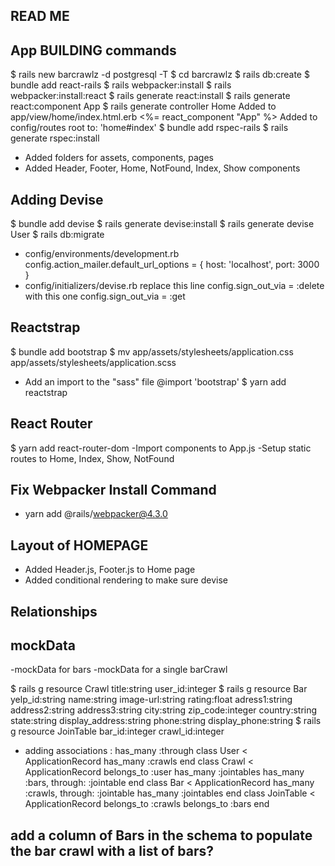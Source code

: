 ## READ ME

## App BUILDING commands
$ rails new barcrawlz -d postgresql -T
$ cd barcrawlz
$ rails db:create
$ bundle add react-rails
$ rails webpacker:install
$ rails webpacker:install:react
$ rails generate react:install
$ rails generate react:component App
$ rails generate controller Home
Added to app/view/home/index.html.erb <%= react_component "App" %>
Added to config/routes root to: 'home#index'
$ bundle add rspec-rails
$ rails generate rspec:install

- Added folders for assets, components, pages
- Added Header, Footer, Home, NotFound, Index, Show components

## Adding Devise
$ bundle add devise
$ rails generate devise:install
$ rails generate devise User
$ rails db:migrate
- config/environments/development.rb config.action_mailer.default_url_options = { host: 'localhost', port: 3000 }
- config/initializers/devise.rb replace this line config.sign_out_via = :delete with this one  config.sign_out_via = :get

## Reactstrap
$ bundle add bootstrap
$ mv app/assets/stylesheets/application.css app/assets/stylesheets/application.scss
- Add an import to the "sass" file @import 'bootstrap'
$ yarn add reactstrap
## React Router
$ yarn add react-router-dom
-Import components to App.js
-Setup static routes to Home, Index, Show, NotFound
## Fix Webpacker Install Command
- yarn add @rails/webpacker@4.3.0

## Layout of HOMEPAGE
- Added Header.js, Footer.js to Home page
- Added conditional rendering to make sure devise 

## Relationships


## mockData

-mockData for bars
-mockData for a single barCrawl





$ rails g resource Crawl title:string user_id:integer
$ rails g resource Bar yelp_id:string name:string image-url:string rating:float adress1:string address2:string address3:string city:string zip_code:integer country:string state:string display_address:string phone:string display_phone:string
$ rails g resource JoinTable bar_id:integer crawl_id:integer

- adding associations : has_many :through
class User < ApplicationRecord
has_many :crawls
end
class Crawl < ApplicationRecord
belongs_to :user
has_many :jointables
has_many :bars, through: :jointable 
end
class Bar < ApplicationRecord
has_many :crawls, through: :jointable
has_many :jointables
end
class JoinTable < ApplicationRecord
belongs_to :crawls
belongs_to :bars
end


## add a column of Bars in the schema to populate the bar crawl with a list of bars?
